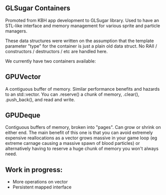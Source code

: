 ## GLSugar Containers

Promoted from KBH app development to GLSugar library.  Used to have an STL-like interface and memory management for various sprite and particle managers.

These data structures were written on the assumption that the template parameter "type" for the container is just a plain old data struct.  No RAII / constructors / destructors / etc are handled here.

We currently have two containers available:

## GPUVector
A contiguous buffer of memory.  Similar performance benefits and hazards to an std::vector.  You can .reserve() a chunk of memory, .clear(), .push_back(), and read and write.

## GPUDeque
Contiguous buffers of memory, broken into "pages".  Can grow or shrink on either end.  The main benefit of this one is that you can avoid extremely expensive reallocations as a vector grows massive in your game loop
(eg extreme carnage causing a massive spawn of blood particles) or alternatively having to reserve a huge chunk of memory you won't always need.

## Work in progress:
- More operations on vector
- Persistent mapped interface
